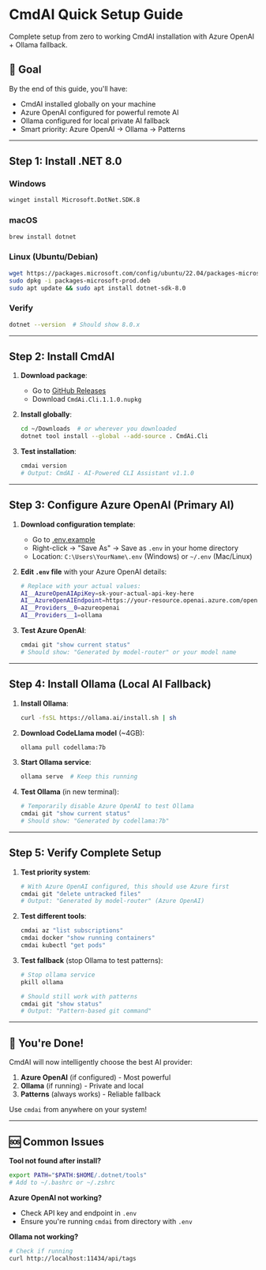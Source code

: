 # CmdAI Quick Setup Guide

Complete setup from zero to working CmdAI installation with Azure OpenAI + Ollama fallback.

## 🎯 Goal
By the end of this guide, you'll have:
- CmdAI installed globally on your machine
- Azure OpenAI configured for powerful remote AI
- Ollama configured for local private AI fallback
- Smart priority: Azure OpenAI → Ollama → Patterns

---

## Step 1: Install .NET 8.0

### Windows
```bash
winget install Microsoft.DotNet.SDK.8
```

### macOS
```bash
brew install dotnet
```

### Linux (Ubuntu/Debian)
```bash
wget https://packages.microsoft.com/config/ubuntu/22.04/packages-microsoft-prod.deb -O packages-microsoft-prod.deb
sudo dpkg -i packages-microsoft-prod.deb
sudo apt update && sudo apt install dotnet-sdk-8.0
```

### Verify
```bash
dotnet --version  # Should show 8.0.x
```

---

## Step 2: Install CmdAI

1. **Download package**: 
   - Go to [GitHub Releases](https://github.com/yoshiwatanabe/cmdai/releases)
   - Download `CmdAi.Cli.1.1.0.nupkg`

2. **Install globally**:
   ```bash
   cd ~/Downloads  # or wherever you downloaded
   dotnet tool install --global --add-source . CmdAi.Cli
   ```

3. **Test installation**:
   ```bash
   cmdai version
   # Output: CmdAI - AI-Powered CLI Assistant v1.1.0
   ```

---

## Step 3: Configure Azure OpenAI (Primary AI)

1. **Download configuration template**:
   - Go to [.env.example](https://raw.githubusercontent.com/yoshiwatanabe/cmdai/main/.env.example)  
   - Right-click → "Save As" → Save as `.env` in your home directory
   - Location: `C:\Users\YourName\.env` (Windows) or `~/.env` (Mac/Linux)

2. **Edit `.env` file** with your Azure OpenAI details:
   ```bash
   # Replace with your actual values:
   AI__AzureOpenAIApiKey=sk-your-actual-api-key-here
   AI__AzureOpenAIEndpoint=https://your-resource.openai.azure.com/openai/deployments/gpt-4/chat/completions?api-version=2025-01-01-preview
   AI__Providers__0=azureopenai
   AI__Providers__1=ollama
   ```

3. **Test Azure OpenAI**:
   ```bash
   cmdai git "show current status"
   # Should show: "Generated by model-router" or your model name
   ```

---

## Step 4: Install Ollama (Local AI Fallback)

1. **Install Ollama**:
   ```bash
   curl -fsSL https://ollama.ai/install.sh | sh
   ```

2. **Download CodeLlama model** (~4GB):
   ```bash
   ollama pull codellama:7b
   ```

3. **Start Ollama service**:
   ```bash
   ollama serve  # Keep this running
   ```

4. **Test Ollama** (in new terminal):
   ```bash
   # Temporarily disable Azure OpenAI to test Ollama
   cmdai git "show current status"
   # Should show: "Generated by codellama:7b"
   ```

---

## Step 5: Verify Complete Setup

1. **Test priority system**:
   ```bash
   # With Azure OpenAI configured, this should use Azure first
   cmdai git "delete untracked files"
   # Output: "Generated by model-router" (Azure OpenAI)
   ```

2. **Test different tools**:
   ```bash
   cmdai az "list subscriptions"
   cmdai docker "show running containers"
   cmdai kubectl "get pods"
   ```

3. **Test fallback** (stop Ollama to test patterns):
   ```bash
   # Stop ollama service
   pkill ollama
   
   # Should still work with patterns
   cmdai git "show status"
   # Output: "Pattern-based git command"
   ```

---

## 🎉 You're Done!

CmdAI will now intelligently choose the best AI provider:
1. **Azure OpenAI** (if configured) - Most powerful
2. **Ollama** (if running) - Private and local
3. **Patterns** (always works) - Reliable fallback

Use `cmdai` from anywhere on your system!

---

## 🆘 Common Issues

**Tool not found after install?**
```bash
export PATH="$PATH:$HOME/.dotnet/tools"
# Add to ~/.bashrc or ~/.zshrc
```

**Azure OpenAI not working?**
- Check API key and endpoint in `.env`
- Ensure you're running `cmdai` from directory with `.env`

**Ollama not working?**
```bash
# Check if running
curl http://localhost:11434/api/tags
```